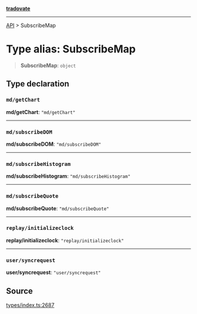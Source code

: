 [**tradovate**](../README.md)

***

[API](../API.md) > SubscribeMap

# Type alias: SubscribeMap

> **SubscribeMap**: `object`

## Type declaration

### `md/getChart`

**md/getChart**: `"md/getChart"`

***

### `md/subscribeDOM`

**md/subscribeDOM**: `"md/subscribeDOM"`

***

### `md/subscribeHistogram`

**md/subscribeHistogram**: `"md/subscribeHistogram"`

***

### `md/subscribeQuote`

**md/subscribeQuote**: `"md/subscribeQuote"`

***

### `replay/initializeclock`

**replay/initializeclock**: `"replay/initializeclock"`

***

### `user/syncrequest`

**user/syncrequest**: `"user/syncrequest"`

## Source

[types/index.ts:2687](https://github.com/cgilly2fast/tradovate-typescript/blob/b1caea5/src/types/index.ts#L2687)
